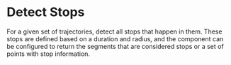 # Detect Stops

For a given set of trajectories, detect all stops that happen in them. These stops are defined based on a duration and radius, and the component can be configured to return the segments that are considered stops or a set of points with stop information.

